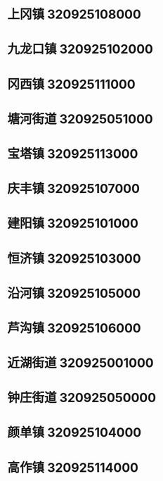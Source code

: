 # 上冈镇 320925108000
# 九龙口镇 320925102000
# 冈西镇 320925111000
# 塘河街道 320925051000
# 宝塔镇 320925113000
# 庆丰镇 320925107000
# 建阳镇 320925101000
# 恒济镇 320925103000
# 沿河镇 320925105000
# 芦沟镇 320925106000
# 近湖街道 320925001000
# 钟庄街道 320925050000
# 颜单镇 320925104000
# 高作镇 320925114000
